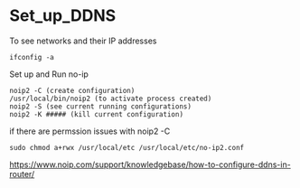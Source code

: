 # Set_up_DDNS

To see networks and their IP addresses
```
ifconfig -a
```


Set up and Run no-ip
```
noip2 -C (create configuration) 
/usr/local/bin/noip2 (to activate process created)
noip2 -S (see current running configurations)
noip2 -K ##### (kill current configuration)
```


if there are permssion issues with noip2 -C
```
sudo chmod a+rwx /usr/local/etc /usr/local/etc/no-ip2.conf
```
https://www.noip.com/support/knowledgebase/how-to-configure-ddns-in-router/
